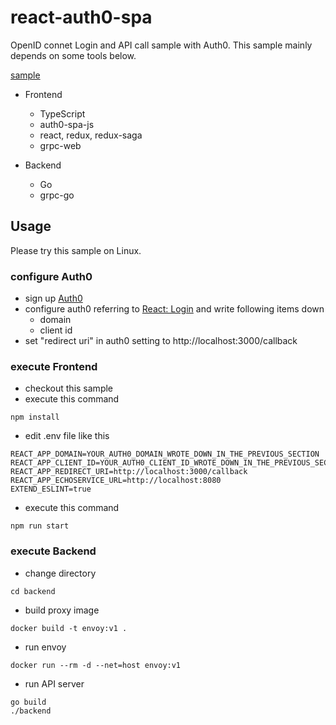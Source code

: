react-auth0-spa
=============================================================

OpenID connet Login and API call sample with Auth0.
This sample mainly depends on some tools below.

[sample](https://user-images.githubusercontent.com/254112/75658899-6cefb300-5cac-11ea-9509-41640ede899c.gif)

- Frontend
	- TypeScript
	- auth0-spa-js
	- react, redux, redux-saga 
	- grpc-web

- Backend
	- Go
	- grpc-go

## Usage

Please try this sample on Linux.

### configure Auth0

- sign up [Auth0](https://auth0.com)
- configure auth0 referring to [React: Login](https://auth0.com/docs/quickstart/spa/react/01-login) and write following items down
	- domain
	- client id
- set "redirect uri" in auth0 setting to http://localhost:3000/callback

### execute Frontend

- checkout this sample
- execute this command

```
npm install
```

- edit .env file like this

```
REACT_APP_DOMAIN=YOUR_AUTH0_DOMAIN_WROTE_DOWN_IN_THE_PREVIOUS_SECTION
REACT_APP_CLIENT_ID=YOUR_AUTH0_CLIENT_ID_WROTE_DOWN_IN_THE_PREVIOUS_SECTION
REACT_APP_REDIRECT_URI=http://localhost:3000/callback
REACT_APP_ECHOSERVICE_URL=http://localhost:8080
EXTEND_ESLINT=true
```
- execute this command

```
npm run start
```

### execute Backend

- change directory

```
cd backend
```

- build proxy image

```
docker build -t envoy:v1 .
```

- run envoy

```
docker run --rm -d --net=host envoy:v1
```

- run API server

```
go build
./backend
```
